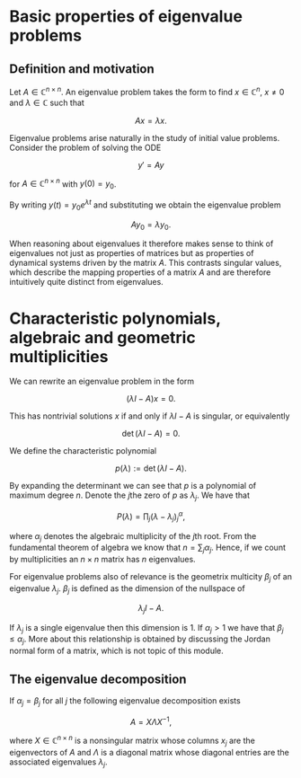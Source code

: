 # Basic properties of eigenvalue problems

## Definition and motivation

Let $A\in\mathbb{C}^{n\times n}$. An eigenvalue problem takes the form
to find $x\in\mathbb{C}^n$, $x\neq 0$ and $\lambda\in\mathbb{C}$ such that

$$
Ax = \lambda x.
$$

Eigenvalue problems arise naturally in the study of initial value problems.
Consider the problem of solving the ODE

$$
y' = Ay
$$

for $A\in\mathbb{C}^{n\times n}$ with $y(0) = y_0$.

By writing $y(t) = y_0e^{\lambda t}$ and substituting we obtain the
eigenvalue problem

$$
Ay_0 = \lambda y_0.
$$

When reasoning about eigenvalues it therefore makes sense to think of
eigenvalues not just as properties of matrices but as properties of
dynamical systems driven by the matrix $A$. This contrasts singular values,
which describe the mapping properties of a matrix $A$ and are therefore
intuitively quite distinct from eigenvalues.

# Characteristic polynomials, algebraic and geometric multiplicities

We can rewrite an eigenvalue problem in the form

$$
(\lambda I - A)x = 0.
$$

This has nontrivial solutions $x$ if and only if $\lambda I - A$ is singular, or
equivalently

$$
\det(\lambda I - A) = 0.
$$

We define the characteristic polynomial

$$
p(\lambda) := \det(\lambda I - A).
$$

By expanding the determinant we can see that $p$ is a polynomial of maximum
degree $n$. Denote the $j$the zero of $p$ as $\lambda_j$. We have that

$$
P(\lambda) = \prod_j (\lambda -\lambda_j)^\alpha_j,
$$

where $\alpha_j$ denotes the algebraic multiplicity of the $j$th root.
From the fundamental theorem of algebra we know that $n = \sum_j \alpha_j$.
Hence, if we count by multiplicities an $n\times n$ matrix has $n$ eigenvalues.

For eigenvalue problems also of relevance is the geometrix multicity $\beta_j$
of an eigenvalue $\lambda_j$. $\beta_j$ is defined as the dimension of the
nullspace of 

$$
\lambda_j I - A.
$$

If $\lambda_j$ is a single eigenvalue then this dimension is $1$.
If $\alpha_j >1$ we have that $\beta_j \leq \alpha_j$. More about this
relationship is obtained by discussing the Jordan normal form of a matrix,
which is not topic of this module.

## The eigenvalue decomposition

If $\alpha_j=\beta_j$ for all $j$ the following eigenvalue decomposition exists

$$
A = X\Lambda X^{-1},
$$

where $X\in\mathbb{C}^{n\times n}$ is a nonsingular matrix whose columns $x_j$ are
the eigenvectors of $A$ and $\Lambda$ is a diagonal matrix whose diagonal entries
are the associated eigenvalues $\lambda_j$.


